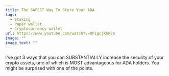 ```yaml
---
title: The SAFEST Way To Store Your ADA
tags:
  - Staking
  - Paper wallet
  - Cryptocurrency wallet
url: https://www.youtube.com/watch?v=0PigcjKGK2o
image: ""
image_text: ""
---
```


I've got 3 ways that you can SUBSTANTIALLY increase the security of your crypto assets, one of which is MOST advantageous for ADA holders. You might be surprised with one of the points.
